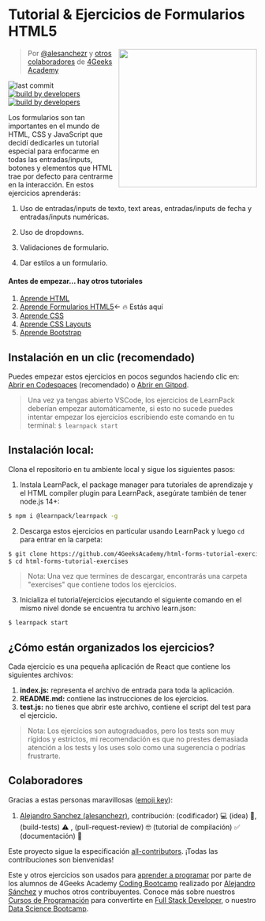 <!-- hide -->
# Tutorial & Ejercicios de Formularios HTML5 

<a href="https://www.4geeksacademy.co"><img height="280" align="right" src="https://github.com/4GeeksAcademy/html-forms-tutorial-exercises/blob/master/.learn/assets/badge.png?raw=true"></a>

> Por [@alesanchezr](https://twitter.com/alesanchezr) y [otros colaboradores](https://github.com/4GeeksAcademy/html-forms-tutorial-exercises/graphs/contributors) de [4Geeks Academy](https://4geeksacademy.co/)

![last commit](https://img.shields.io/github/last-commit/4geeksacademy/html-forms-tutorial-exercises)
[![build by developers](https://img.shields.io/badge/build_by-Developers-blue)](https://breatheco.de)
[![build by developers](https://img.shields.io/twitter/follow/4geeksacademy?style=social&logo=twitter)](https://twitter.com/4geeksacademy)

<!-- endhide -->

Los formularios son tan importantes en el mundo de HTML, CSS y JavaScript que decidí dedicarles un tutorial especial para enfocarme en todas las entradas/inputs, botones y elementos que HTML trae por defecto para centrarme en la interacción. En estos ejercicios aprenderás:

1. Uso de entradas/inputs de texto, text areas, entradas/inputs de fecha y entradas/inputs numéricas.

2. Uso de dropdowns.

3. Validaciones de formulario.

4. Dar estilos a un formulario.

<!-- hide -->
#### Antes de empezar... hay otros tutoriales 

<ol>
  <li><a href="https://github.com/4GeeksAcademy/html-tutorial-exercises-course">Aprende HTML</a></li>
  <li><a href="https://github.com/4GeeksAcademy/html-forms-tutorial-exercises">Aprende Formularios HTML5</a>← 🔥 Estás aquí</li>
  <li><a href="https://github.com/4GeeksAcademy/css-tutorial-exercises-course">Aprende CSS</a></li>
    <li><a href="https://github.com/4GeeksAcademy/css-layouts-tutorial-exercises">Aprende CSS Layouts</a></li>
  <li><a href="https://github.com/4GeeksAcademy/bootstrap-exercises-tutorial">Aprende Bootstrap</a></li>
</ol>

## Instalación en un clic (recomendado)

Puedes empezar estos ejercicios en pocos segundos haciendo clic en: [Abrir en Codespaces](https://codespaces.new/?repo=4GeeksAcademy/html-forms-tutorial-exercises) (recomendado) o [Abrir en Gitpod](https://gitpod.io#https://github.com/4GeeksAcademy/html-forms-tutorial-exercises.git).

> Una vez ya tengas abierto VSCode, los ejercicios de LearnPack deberían empezar automáticamente, si esto no sucede puedes intentar empezar los ejercicios escribiendo este comando en tu terminal: `$ learnpack start`

## Instalación local:

Clona el repositorio en tu ambiente local y sigue los siguientes pasos:

1. Instala LearnPack, el package manager para tutoriales de aprendizaje y el HTML compiler plugin para LearnPack, asegúrate también de tener node.js 14+:

```bash
$ npm i @learnpack/learnpack -g
```

2. Descarga estos ejercicios en particular usando LearnPack y luego `cd` para entrar en la carpeta:

```bash
$ git clone https://github.com/4GeeksAcademy/html-forms-tutorial-exercises
$ cd html-forms-tutorial-exercises
```

> Nota: Una vez que termines de descargar, encontrarás una carpeta "exercises" que contiene todos los ejercicios.

3. Inicializa el tutorial/ejercicios ejecutando el siguiente comando en el mismo nivel donde se encuentra tu archivo learn.json:

```bash
$ learnpack start
```
<!-- endhide -->

## ¿Cómo están organizados los ejercicios?

Cada ejercicio es una pequeña aplicación de React que contiene los siguientes archivos:

1. **index.js:** representa el archivo de entrada para toda la aplicación.
2. **README.md:** contiene las instrucciones de los ejercicios.
3. **test.js:** no tienes que abrir este archivo, contiene el script del test para el ejercicio.

> Nota: Los ejercicios son autograduados, pero los tests son muy rígidos y estrictos, mi recomendación es que no prestes demasiada atención a los tests y los uses solo como una sugerencia o podrías frustrarte.

## Colaboradores
 
Gracias a estas personas maravillosas ([emoji key](https://github.com/kentcdodds/all-contributors#emoji-key)):

1. [Alejandro Sanchez (alesanchezr)](https://github.com/alesanchezr), contribución: (codificador) 💻 (idea) 🤔, (build-tests) ⚠️ , (pull-request-review) 🤓 (tutorial de compilación) ✅ (documentación) 📖

Este proyecto sigue la especificación [all-contributors](https://github.com/kentcdodds/all-contributors). ¡Todas las contribuciones son bienvenidas!

Este y otros ejercicios son usados para [aprender a programar](https://4geeksacademy.com/es/aprender-a-programar/aprender-a-programar-desde-cero) por parte de los alumnos de 4Geeks Academy [Coding Bootcamp](https://4geeksacademy.com/us/coding-bootcamp) realizado por [Alejandro Sánchez](https://twitter.com/alesanchezr) y muchos otros contribuyentes. Conoce más sobre nuestros [Cursos de Programación](https://4geeksacademy.com/es/curso-de-programacion-desde-cero?lang=es) para convertirte en [Full Stack Developer](https://4geeksacademy.com/es/coding-bootcamps/desarrollador-full-stack/?lang=es), o nuestro [Data Science Bootcamp](https://4geeksacademy.com/es/coding-bootcamps/curso-datascience-machine-learning).
